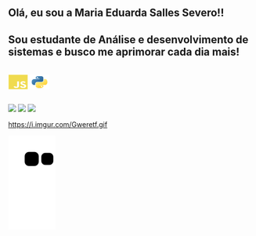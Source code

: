 ## Olá, eu sou a Maria Eduarda Salles Severo!!
## Sou estudante de Análise e desenvolvimento de sistemas e busco me aprimorar cada dia mais!
<div style="display: inline_block"><br>
              <img align="center" alt="Rafa-Js" height="30" width="40" src="https://raw.githubusercontent.com/devicons/devicon/master/icons/javascript/javascript-plain.svg">
               <img align="center" alt="Rafa-Python" height="30" width="40" src="https://raw.githubusercontent.com/devicons/devicon/master/icons/python/python-original.svg">
</div>

##

<div> 
  <a href="https://instagram.com/rato.tatuado" target="_blank"><img src="https://img.shields.io/badge/-Instagram-%23E4405F?style=for-the-badge&logo=instagram&logoColor=white" target="_blank"></a>
  <a href = "mailto:mariaeduardasallesmatos@gmail.com"><img src="https://img.shields.io/badge/-Gmail-%23333?style=for-the-badge&logo=gmail&logoColor=white" target="_blank"></a>
  <a href="https://www.linkedin.com/in/maria-eduarda-severo-99b44a263/" target="_blank"><img src="https://img.shields.io/badge/-LinkedIn-%230077B5?style=for-the-badge&logo=linkedin&logoColor=white" target="_blank"></a> 
  <a href="" target="blank"><img scr="https://img.shields.io/badge/website-000000?style=for-the-badge&logo=About.me&logoColor=white" target="_blank"></a> 

  https://i.imgur.com/Gweretf.gif
  
  ![snake gif](https://github.com/s3ver0/s3ver0/blob/output/github-contribution-grid-snake.svg)


